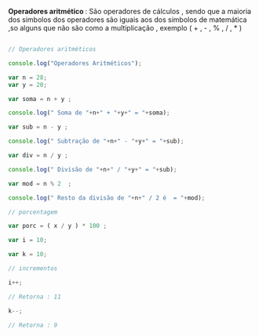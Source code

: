<p> <strong> Operadores aritmético </strong> : São operadores de cálculos , sendo que a maioria dos simbolos dos operadores são iguais aos dos simbolos de matemática ,so alguns que não são como a multiplicação , exemplo ( + , - , % , / , * ) </p>


```javascript

// Operadores aritméticos 

console.log("Operadores Aritméticos");

var n = 28;
var y = 20;

var soma = n + y ;

console.log(" Soma de "+n+" + "+y+" = "+soma);

var sub = n - y ;

console.log(" Subtração de "+n+" - "+y+" = "+sub);

var div = n / y ;

console.log(" Divisão de "+n+" / "+y+" = "+sub);

var mod = n % 2  ;

console.log(" Resto da divisão de "+n+" / 2 é  = "+mod);

// porcentagem 

var porc = ( x / y ) * 100 ; 

var i = 10;

var k = 10;

// incrementos 

i++;

// Retorna : 11

k--;

// Retorna : 9

```
